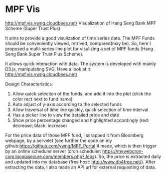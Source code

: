 MPF Vis
=======
http://mpf.vis.ywng.cloudbees.net/
Visualization of Hang Seng Bank MPF Scheme (Super Trust Plus)


It aims to provide a good visulization of time series data. 
The MPF Funds should be conveniently viewed, retrived, compared(may be). 
So, here I proposed a multi-series line plot for 
visulizing a set of MPF funds (Hang Seng Bank Super Trust Plus Scheme).

It allows quick interaction with data.
The system is developed with mainly D3.js, manipulating SVG.
Have a look at it: http://mpf.vis.ywng.cloudbees.net/

Design Characteristics:
1. Allow quick selection of the funds, and add it into the plot (click the color rect next to fund name)
2. Auto adjust of y-axis according to the selected funds
3. Allow traversal of time line quickly, quick selection of time interval
4. Has a picker line to view the detailed price and date
5. Show price percentage changed and highlighted accordingly (red: decrease; black: increase)

For the price data of those MPF fund, I scrapped it from Bloomberg webpage, by a servelet (see further the code on my github:https://github.com/ywng/MPF_Portal )I made, which is then trigger by an online scheduler server (cron scheduler: https://mywebcron-com.loopiasecure.com/members.php?Jobs). So, the price is 
extracted daily and updated into my database (free host: http://www.db4free.net/). After extracting the data, I also made an API url for external requesting of data.
